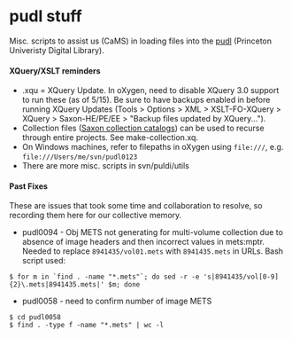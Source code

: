 pudl stuff
==========

Misc. scripts to assist us (CaMS) in loading files into the [pudl](http://pudl.princeton.edu/) (Princeton Univeristy Digital Library).

#### XQuery/XSLT reminders
* .xqu = XQuery Update. In oXygen, need to disable XQuery 3.0 support to run these (as of 5/15). Be sure to have backups enabled in before running XQuery Updates (Tools > Options > XML > XSLT-FO-XQuery > XQuery > Saxon-HE/PE/EE > "Backup files updated by XQuery...").
* Collection files ([Saxon collection catalogs](http://saxonica.com/documentation9.5/sourcedocs/collections.html)) can be used to recurse through entire projects. See make-collection.xq.
* On Windows machines, refer to filepaths in oXygen using `file:///`, e.g. `file:///Users/me/svn/pudl0123`
* There are more misc. scripts in svn/puldi/utils

#### Past Fixes

These are issues that took some time and collaboration to resolve, so recording them here for our collective memory.

* pudl0094 - Obj METS not generating for multi-volume collection due to absence of image headers and then incorrect values in mets:mptr. Needed to replace `8941435/vol01.mets` with `8941435.mets` in URLs. Bash script used:
 ```
 $ for m in `find . -name "*.mets"`; do sed -r -e 's|8941435/vol[0-9]{2}\.mets|8941435.mets|' $m; done
 ```

* pudl0058 - need to confirm number of image METS
```
$ cd pudl0058
$ find . -type f -name "*.mets" | wc -l
```
